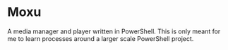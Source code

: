 # Moxu

A media manager and player written in PowerShell. This is only meant for me to learn processes around a larger scale PowerShell project.
